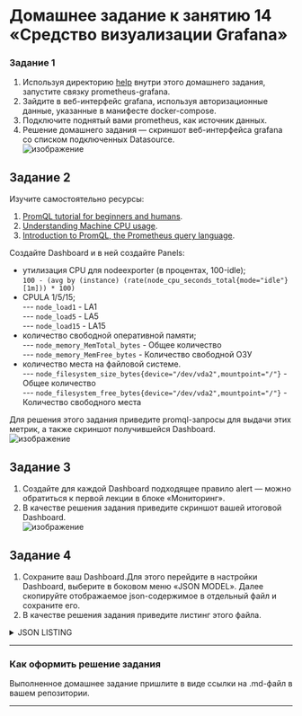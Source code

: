 # Домашнее задание к занятию 14 «Средство визуализации Grafana»

### Задание 1

1. Используя директорию [help](./help) внутри этого домашнего задания, запустите связку prometheus-grafana.
1. Зайдите в веб-интерфейс grafana, используя авторизационные данные, указанные в манифесте docker-compose.
1. Подключите поднятый вами prometheus, как источник данных.
1. Решение домашнего задания — скриншот веб-интерфейса grafana со списком подключенных Datasource.  
![изображение](https://github.com/PetrMezentsev/homeworks/assets/124135353/dcdbe6b1-2300-438f-b9ae-8e56b482c9a4)


## Задание 2

Изучите самостоятельно ресурсы:

1. [PromQL tutorial for beginners and humans](https://valyala.medium.com/promql-tutorial-for-beginners-9ab455142085).
1. [Understanding Machine CPU usage](https://www.robustperception.io/understanding-machine-cpu-usage).
1. [Introduction to PromQL, the Prometheus query language](https://grafana.com/blog/2020/02/04/introduction-to-promql-the-prometheus-query-language/).

Создайте Dashboard и в ней создайте Panels:

- утилизация CPU для nodeexporter (в процентах, 100-idle);  
`100 - (avg by (instance) (rate(node_cpu_seconds_total{mode="idle"}[1m])) * 100)`
- CPULA 1/5/15;  
--- `node_load1` - LA1  
--- `node_load5` - LA5  
--- `node_load15` - LA15
- количество свободной оперативной памяти;  
--- `node_memory_MemTotal_bytes` - Общее количество  
--- `node_memory_MemFree_bytes` - Количество свободной ОЗУ
- количество места на файловой системе.  
--- `node_filesystem_size_bytes{device="/dev/vda2",mountpoint="/"}` - Общее количество  
--- `node_filesystem_free_bytes{device="/dev/vda2",mountpoint="/"}` - Количество свободного места

Для решения этого задания приведите promql-запросы для выдачи этих метрик, а также скриншот получившейся Dashboard.  
![изображение](https://github.com/PetrMezentsev/homeworks/assets/124135353/b3a94d09-7bba-4c12-b1af-75dbe14ef3d5)



## Задание 3

1. Создайте для каждой Dashboard подходящее правило alert — можно обратиться к первой лекции в блоке «Мониторинг».
1. В качестве решения задания приведите скриншот вашей итоговой Dashboard.  
![изображение](https://github.com/PetrMezentsev/homeworks/assets/124135353/1bfa6377-d958-4862-937c-6b9a058b3b29)


## Задание 4

1. Сохраните ваш Dashboard.Для этого перейдите в настройки Dashboard, выберите в боковом меню «JSON MODEL». Далее скопируйте отображаемое json-содержимое в отдельный файл и сохраните его.
1. В качестве решения задания приведите листинг этого файла.  
<details><summary>JSON LISTING</summary>

```json
{
  "annotations": {
    "list": [
      {
        "builtIn": 1,
        "datasource": {
          "type": "datasource",
          "uid": "grafana"
        },
        "enable": true,
        "hide": true,
        "iconColor": "rgba(0, 211, 255, 1)",
        "name": "Annotations & Alerts",
        "type": "dashboard"
      }
    ]
  },
  "editable": true,
  "fiscalYearStartMonth": 0,
  "graphTooltip": 0,
  "id": 2,
  "links": [],
  "panels": [
    {
      "datasource": {
        "type": "prometheus",
        "uid": "PBFA97CFB590B2093"
      },
      "fieldConfig": {
        "defaults": {
          "color": {
            "mode": "palette-classic"
          },
          "custom": {
            "axisBorderShow": false,
            "axisCenteredZero": false,
            "axisColorMode": "text",
            "axisLabel": "",
            "axisPlacement": "auto",
            "barAlignment": 0,
            "drawStyle": "line",
            "fillOpacity": 0,
            "gradientMode": "none",
            "hideFrom": {
              "legend": false,
              "tooltip": false,
              "viz": false
            },
            "insertNulls": false,
            "lineInterpolation": "linear",
            "lineWidth": 1,
            "pointSize": 5,
            "scaleDistribution": {
              "type": "linear"
            },
            "showPoints": "auto",
            "spanNulls": false,
            "stacking": {
              "group": "A",
              "mode": "none"
            },
            "thresholdsStyle": {
              "mode": "off"
            }
          },
          "mappings": [],
          "thresholds": {
            "mode": "absolute",
            "steps": [
              {
                "color": "green",
                "value": null
              },
              {
                "color": "red",
                "value": 80
              }
            ]
          }
        },
        "overrides": []
      },
      "gridPos": {
        "h": 8,
        "w": 12,
        "x": 0,
        "y": 0
      },
      "id": 4,
      "options": {
        "legend": {
          "calcs": [],
          "displayMode": "list",
          "placement": "bottom",
          "showLegend": true
        },
        "tooltip": {
          "mode": "single",
          "sort": "none"
        }
      },
      "pluginVersion": "10.4.3",
      "targets": [
        {
          "datasource": {
            "type": "prometheus",
            "uid": "PBFA97CFB590B2093"
          },
          "expr": "node_load1",
          "interval": "",
          "legendFormat": "LA 1 min",
          "refId": "A"
        },
        {
          "datasource": {
            "type": "prometheus",
            "uid": "PBFA97CFB590B2093"
          },
          "expr": "node_load5",
          "hide": false,
          "interval": "",
          "legendFormat": "LA 5 min",
          "refId": "B"
        },
        {
          "datasource": {
            "type": "prometheus",
            "uid": "PBFA97CFB590B2093"
          },
          "expr": "node_load15",
          "hide": false,
          "interval": "",
          "legendFormat": "LA 15 min",
          "refId": "C"
        }
      ],
      "title": "CPU LA 1/5/15",
      "type": "timeseries"
    },
    {
      "datasource": {
        "type": "prometheus",
        "uid": "PBFA97CFB590B2093"
      },
      "fieldConfig": {
        "defaults": {
          "color": {
            "mode": "palette-classic"
          },
          "custom": {
            "axisBorderShow": false,
            "axisCenteredZero": false,
            "axisColorMode": "text",
            "axisLabel": "",
            "axisPlacement": "auto",
            "barAlignment": 0,
            "drawStyle": "line",
            "fillOpacity": 0,
            "gradientMode": "none",
            "hideFrom": {
              "legend": false,
              "tooltip": false,
              "viz": false
            },
            "insertNulls": false,
            "lineInterpolation": "linear",
            "lineWidth": 1,
            "pointSize": 5,
            "scaleDistribution": {
              "type": "linear"
            },
            "showPoints": "auto",
            "spanNulls": false,
            "stacking": {
              "group": "A",
              "mode": "none"
            },
            "thresholdsStyle": {
              "mode": "off"
            }
          },
          "mappings": [],
          "thresholds": {
            "mode": "absolute",
            "steps": []
          },
          "unit": "bytes"
        },
        "overrides": []
      },
      "gridPos": {
        "h": 8,
        "w": 12,
        "x": 12,
        "y": 0
      },
      "id": 6,
      "options": {
        "legend": {
          "calcs": [
            "lastNotNull"
          ],
          "displayMode": "list",
          "placement": "bottom",
          "showLegend": true
        },
        "tooltip": {
          "mode": "single",
          "sort": "none"
        }
      },
      "pluginVersion": "10.4.3",
      "targets": [
        {
          "datasource": {
            "type": "prometheus",
            "uid": "PBFA97CFB590B2093"
          },
          "expr": "node_memory_MemTotal_bytes",
          "interval": "",
          "legendFormat": "Total",
          "refId": "A"
        },
        {
          "datasource": {
            "type": "prometheus",
            "uid": "PBFA97CFB590B2093"
          },
          "expr": "node_memory_MemFree_bytes",
          "hide": false,
          "interval": "",
          "legendFormat": "Free",
          "refId": "B"
        }
      ],
      "title": "RAM",
      "type": "timeseries"
    },
    {
      "datasource": {
        "type": "prometheus",
        "uid": "PBFA97CFB590B2093"
      },
      "fieldConfig": {
        "defaults": {
          "color": {
            "mode": "palette-classic"
          },
          "custom": {
            "axisBorderShow": false,
            "axisCenteredZero": false,
            "axisColorMode": "text",
            "axisLabel": "",
            "axisPlacement": "auto",
            "barAlignment": 0,
            "drawStyle": "line",
            "fillOpacity": 10,
            "gradientMode": "none",
            "hideFrom": {
              "graph": false,
              "legend": false,
              "tooltip": false,
              "viz": false
            },
            "insertNulls": false,
            "lineInterpolation": "linear",
            "lineWidth": 1,
            "pointSize": 5,
            "scaleDistribution": {
              "type": "linear"
            },
            "showPoints": "never",
            "spanNulls": true,
            "stacking": {
              "group": "A",
              "mode": "none"
            },
            "thresholdsStyle": {
              "mode": "off"
            }
          },
          "mappings": [],
          "thresholds": {
            "mode": "absolute",
            "steps": [
              {
                "color": "green",
                "value": null
              },
              {
                "color": "red",
                "value": 80
              }
            ]
          },
          "unit": "percent"
        },
        "overrides": []
      },
      "gridPos": {
        "h": 9,
        "w": 12,
        "x": 0,
        "y": 8
      },
      "id": 2,
      "options": {
        "graph": {},
        "legend": {
          "calcs": [],
          "displayMode": "list",
          "placement": "bottom",
          "showLegend": true
        },
        "tooltip": {
          "mode": "single",
          "sort": "none"
        }
      },
      "pluginVersion": "7.4.0",
      "targets": [
        {
          "datasource": {
            "type": "prometheus",
            "uid": "PBFA97CFB590B2093"
          },
          "expr": "100 - (avg by (instance) (rate(node_cpu_seconds_total{mode=\"idle\"}[1m])) * 100)",
          "interval": "",
          "legendFormat": "CPU usage",
          "refId": "A"
        }
      ],
      "title": "CPU utilization",
      "type": "timeseries"
    },
    {
      "datasource": {
        "type": "prometheus",
        "uid": "PBFA97CFB590B2093"
      },
      "fieldConfig": {
        "defaults": {
          "color": {
            "mode": "palette-classic"
          },
          "custom": {
            "axisBorderShow": false,
            "axisCenteredZero": false,
            "axisColorMode": "text",
            "axisLabel": "",
            "axisPlacement": "auto",
            "barAlignment": 0,
            "drawStyle": "line",
            "fillOpacity": 0,
            "gradientMode": "none",
            "hideFrom": {
              "legend": false,
              "tooltip": false,
              "viz": false
            },
            "insertNulls": false,
            "lineInterpolation": "linear",
            "lineWidth": 1,
            "pointSize": 5,
            "scaleDistribution": {
              "type": "linear"
            },
            "showPoints": "auto",
            "spanNulls": false,
            "stacking": {
              "group": "A",
              "mode": "none"
            },
            "thresholdsStyle": {
              "mode": "off"
            }
          },
          "mappings": [],
          "thresholds": {
            "mode": "absolute",
            "steps": []
          },
          "unit": "bytes"
        },
        "overrides": []
      },
      "gridPos": {
        "h": 8,
        "w": 12,
        "x": 12,
        "y": 8
      },
      "id": 8,
      "options": {
        "legend": {
          "calcs": [
            "last"
          ],
          "displayMode": "list",
          "placement": "bottom",
          "showLegend": true
        },
        "tooltip": {
          "mode": "single",
          "sort": "none"
        }
      },
      "pluginVersion": "10.4.3",
      "targets": [
        {
          "datasource": {
            "type": "prometheus",
            "uid": "PBFA97CFB590B2093"
          },
          "expr": "node_filesystem_size_bytes{device=\"/dev/vda2\",mountpoint=\"/\"} ",
          "interval": "",
          "legendFormat": "Total",
          "refId": "A"
        },
        {
          "datasource": {
            "type": "prometheus",
            "uid": "PBFA97CFB590B2093"
          },
          "editorMode": "code",
          "expr": "node_filesystem_free_bytes{device=\"/dev/vda2\",mountpoint=\"/\"} ",
          "hide": false,
          "interval": "",
          "legendFormat": "Total",
          "range": true,
          "refId": "B"
        }
      ],
      "title": "Disk",
      "type": "timeseries"
    }
  ],
  "refresh": false,
  "schemaVersion": 39,
  "tags": [],
  "templating": {
    "list": []
  },
  "time": {
    "from": "now-1h",
    "to": "now"
  },
  "timepicker": {},
  "timezone": "",
  "title": "My test dashboard",
  "uid": "CEibEQESk",
  "version": 7,
  "weekStart": ""
}
```

</details>

---

### Как оформить решение задания

Выполненное домашнее задание пришлите в виде ссылки на .md-файл в вашем репозитории.

---
